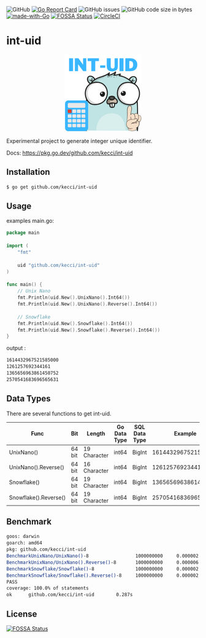 ![GitHub](https://img.shields.io/github/license/kecci/int-uid)
[![Go Report Card](https://goreportcard.com/badge/github.com/kecci/int-uid)](https://goreportcard.com/report/github.com/kecci/int-uid)
![GitHub issues](https://img.shields.io/github/issues/kecci/int-uid)
![GitHub code size in bytes](https://img.shields.io/github/languages/code-size/kecci/int-uid)
[![made-with-Go](https://img.shields.io/badge/Made%20with-Go-1f425f.svg)](http://golang.org)
[![FOSSA Status](https://app.fossa.com/api/projects/git%2Bgithub.com%2Fkecci%2Fint-uid.svg?type=shield)](https://app.fossa.com/projects/git%2Bgithub.com%2Fkecci%2Fint-uid?ref=badge_shield)
[![CircleCI](https://circleci.com/gh/kecci/int-uid.svg?style=svg)](https://circleci.com/gh/kecci/int-uid)
# int-uid
<p align="center">
<img src="asset/int-uid.png" alt="Kitten"
	title="A cute kitten" width="200" height="200" />
</p>

Experimental project to generate integer unique identifier.

Docs: https://pkg.go.dev/github.com/kecci/int-uid

## Installation
```sh
$ go get github.com/kecci/int-uid
```

## Usage

examples main.go:

```go
package main

import (
	"fmt"

	uid "github.com/kecci/int-uid"
)

func main() {
	// Unix Nano
	fmt.Println(uid.New().UnixNano().Int64())
	fmt.Println(uid.New().UnixNano().Reverse().Int64())

	// Snowflake
	fmt.Println(uid.New().Snowflake().Int64())
	fmt.Println(uid.New().Snowflake().Reverse().Int64())
}
```

output :
```sh
1614432967521585000
1261257692344161
1365656963861450752
2570541683696565631
```

## Data Types
There are several functions to get int-uid.


| Func | Bit | Length | Go Data Type | SQL Data Type | Example |
| ---- | --- | ------ | ------------ | ------------- | ------- |
| UnixNano() | 64 bit | 19 Character | int64 | BigInt | 1614432967521585000 |
| UnixNano().Reverse() | 64 bit | 16 Character | int64 | BigInt | 1261257692344161 |
| Snowflake() | 64 bit | 19 Character | int64 | BigInt | 1365656963861450752 |
| Snowflake().Reverse() | 64 bit | 19 Character | int64 | BigInt | 2570541683696565631 |

## Benchmark
```sh
goos: darwin
goarch: amd64
pkg: github.com/kecci/int-uid
BenchmarkUnixNano/UnixNano()-8                 1000000000     0.000002 ns/op      0 B/op      0 allocs/op
BenchmarkUnixNano/UnixNano().Reverse()-8       1000000000     0.000006 ns/op      0 B/op      0 allocs/op
BenchmarkSnowflake/Snowflake()-8               1000000000     0.000002 ns/op      0 B/op      0 allocs/op
BenchmarkSnowflake/Snowflake().Reverse()-8     1000000000     0.000002 ns/op      0 B/op      0 allocs/op
PASS
coverage: 100.0% of statements
ok      github.com/kecci/int-uid        0.287s
```

## License
[![FOSSA Status](https://app.fossa.com/api/projects/git%2Bgithub.com%2Fkecci%2Fint-uid.svg?type=large)](https://app.fossa.com/projects/git%2Bgithub.com%2Fkecci%2Fint-uid?ref=badge_large)